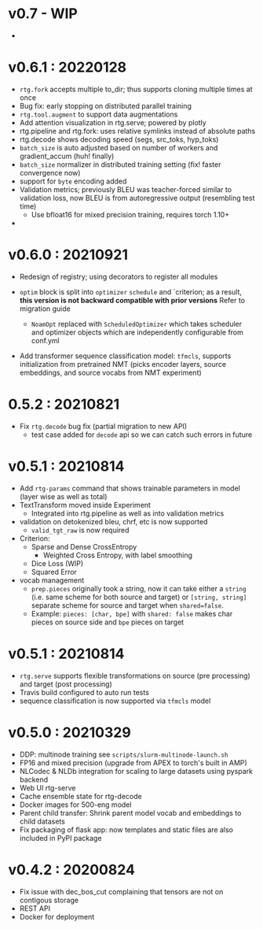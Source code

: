 # v0.7 - WIP
- 


# v0.6.1 : 20220128
- `rtg.fork` accepts multiple to_dir; thus supports cloning multiple times at once
- Bug fix: early stopping on distributed parallel training
- `rtg.tool.augment` to support data augmentations
- Add attention visualization in rtg.serve; powered by plotly
- rtg.pipeline and rtg.fork: uses relative symlinks instead of absolute paths
- rtg.decode shows decoding speed (segs, src_toks, hyp_toks)
- `batch_size` is auto adjusted based on number of workers and gradient_accum (huh! finally)
- `batch_size` normalizer in distributed training setting (fix! faster convergence now)
- support for `byte` encoding added
- Validation metrics; previously BLEU was teacher-forced similar to validation loss, now BLEU is from autoregressive output (resembling test time)
  - Use bfloat16 for mixed precision training, requires torch 1.10+
- 

# v0.6.0 : 20210921
- Redesign of registry; using decorators to register all modules
- `optim` block is split into `optimizer` `schedule` and `criterion; as a result, **this version is not backward compatible with prior versions** Refer to migration guide
  - `NoamOpt` replaced with `ScheduledOptimizer` which takes scheduler and optimizer objects which are independently configurable from conf.yml
    
- Add transformer sequence classification model: `tfmcls`, supports initialization from pretrained NMT (picks encoder layers, source embeddings, and source vocabs from NMT experiment)

# 0.5.2 : 20210821
- Fix `rtg.decode` bug fix (partial migration to new API)
  - test case added for `decode` api so we can catch such errors in future

# v0.5.1 : 20210814
- Add `rtg-params` command that shows trainable parameters in model (layer wise as well as total)
- TextTransform moved inside Experiment
  - Integrated into rtg.pipeline as well as into validation metrics
- validation on detokenized bleu, chrf, etc is now supported 
  - `valid_tgt_raw` is now required
- Criterion:
  - Sparse and Dense CrossEntropy
    - Weighted Cross Entropy, with label smoothing
  - Dice Loss (WIP)
  - Squared Error
- vocab management
  - `prep.pieces` originally took a string, now it can take either a `string` (i.e. same scheme for both source and target) or
   `[string, string]` separate scheme for source and target when `shared=false`.
  - Example: `pieces: [char, bpe]` with `shared: false` makes char pieces on source side and `bpe` pieces on target   


# v0.5.1 : 20210814
- `rtg.serve` supports flexible transformations on source (pre processing) and target (post processing)
- Travis build configured to auto run tests
- sequence classification is now supported via `tfmcls` model

# v0.5.0 : 20210329
- DDP: multinode training see `scripts/slurm-multinode-launch.sh`
- FP16 and mixed precision (upgrade from APEX to torch's built in AMP)
- NLCodec & NLDb integration for scaling to large datasets using pyspark backend
- Web UI rtg-serve
- Cache ensemble state for rtg-decode
- Docker images for 500-eng model
- Parent child transfer: Shrink parent model vocab and embeddings to child datasets 
- Fix packaging of flask app: now templates and static files are also included in PyPI package


# v0.4.2 : 20200824 
- Fix issue with dec_bos_cut complaining that tensors are not on contigous storage
- REST API
- Docker for deployment

